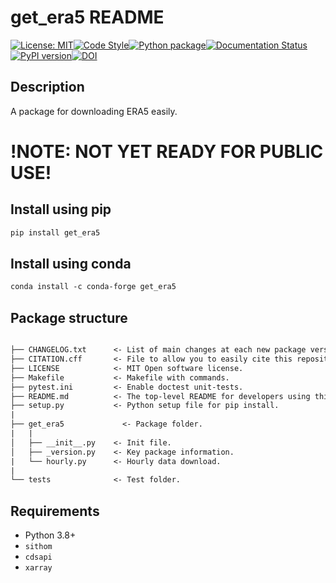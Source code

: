 # get_era5 README

[![License: MIT](https://img.shields.io/badge/License-MIT-blue.svg)](https://opensource.org/licenses/MIT)[![Code Style](https://img.shields.io/badge/code%20style-black-000000.svg)](https://github.com/psf/black)[![Python package](https://github.com/sdat2/get_era5/actions/workflows/pytest.yml/badge.svg)](https://github.com/sdat2/get_era5/actions/workflows/pytest.yml)[![Documentation Status](https://readthedocs.org/projects/get_era5/badge/?version=latest)](https://get_era5.readthedocs.io/en/latest/?badge=latest)[![PyPI version](https://badge.fury.io/py/get_era5.svg)](https://badge.fury.io/py/get_era5)[![DOI](https://zenodo.org/badge/496635214.svg)](https://zenodo.org/badge/latestdoi/496635214)


## Description

A package for downloading ERA5 easily.

# !NOTE: NOT YET READY FOR PUBLIC USE!

## Install using pip

```txt
pip install get_era5
```

## Install using conda

```txt
conda install -c conda-forge get_era5
```

## Package structure

```txt

├── CHANGELOG.txt      <- List of main changes at each new package version.
├── CITATION.cff       <- File to allow you to easily cite this repository.
├── LICENSE            <- MIT Open software license.
├── Makefile           <- Makefile with commands.
├── pytest.ini         <- Enable doctest unit-tests.
├── README.md          <- The top-level README for developers using this project.
├── setup.py           <- Python setup file for pip install.
|
├── get_era5             <- Package folder.
|   |
│   ├── __init__.py    <- Init file.
│   ├── _version.py    <- Key package information.
|   └── hourly.py      <- Hourly data download.
|
└── tests              <- Test folder.

```

## Requirements

 - Python 3.8+
 - `sithom`
 - `cdsapi`
 - `xarray`
